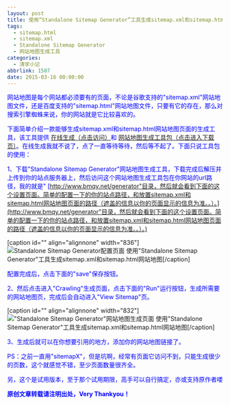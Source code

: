 ```yaml
---
layout: post
title: 使用“Standalone Sitemap Generator”工具生成sitemap.xml和sitemap.html网站地图
tags:
  - sitemap.html
  - sitemap.xml
  - Standalone Sitemap Generator
  - 网站地图生成工具
categories:
  - 清学小记
abbrlink: 1507
date: 2015-03-16 00:00:00
---
```


<!-- build time:Sat Jun 23 2018 12:05:15 GMT+0800 (中国标准时间) -->

<span style="color:#00f">网站地图是每个网站都必须要有的页面，不论是谷歌支持的"sitemap.xml"网站地图文件，还是百度支持的"sitemap.html"网站地图文件，只要有它的存在，那么对搜索引擎蜘蛛来说，你的网站就是它比较喜欢的。</span>

<span style="color:#00f">下面简单介绍一款能够生成sitemap.xml和sitemap.html网站地图页面的生成工具，该工具提供 [在线生成（点击访问）](https://www.xml-sitemaps.com/)和 [网站地图生成工具包（点击进入下载页）](https://www.xml-sitemaps.com/standalone-google-sitemap-generator.html)。在线生成我就不说了，点了一直等待等待，然后等不起了。下面只说工具包的使用：</span>

<span style="color:#00f">1、下载"Standalone Sitemap Generator"网站地图生成工具，下载完成后解压并上传到你的站点服务器上，然后访问这个网站地图生成工具包在你网站的url路径，我的就是" [http://www.bmqy.net/generator"目录，然后就会看到下面的这个设置页面。简单的配置一下的你的站点路径，和放置sitemap.xml和sitemap.html网站地图页面的路径（遮盖的信息以你的页面显示的信息为准。。）。](http://www.bmqy.net/generator"目录，然后就会看到下面的这个设置页面。简单的配置一下的你的站点路径，和放置sitemap.xml和sitemap.html网站地图页面的路径（遮盖的信息以你的页面显示的信息为准。。）。)</span>

[caption id="" align="alignnone" width="836"] ![Standalone Sitemap Generator配置页面](http://ww4.sinaimg.cn/large/4eed32f2jw1eq7m3426imj20n80l7ahx.jpg) 使用"Standalone Sitemap Generator"工具生成sitemap.xml和sitemap.html网站地图[/caption]

<span style="color:#00f">配置完成后，点击下面的"save"保存按钮。</span>

<span style="color:#00f">2、然后点击进入"Crawling"生成页面，点击下面的"Run"运行按钮，生成所需要的网站地图页，完成后会自动进入"View Sitemap"页。</span>

[caption id="" align="alignnone" width="832"] !["Standalone Sitemap Generator"网站地图生成页面](http://ww2.sinaimg.cn/large/4eed32f2jw1eq7m322tdsj20n40gyafo.jpg) 使用"Standalone Sitemap Generator"工具生成sitemap.xml和sitemap.html网站地图[/caption]

<span style="color:#00f">3、生成后就可以在你想要引用的地方，添加你的网站地图链接了。</span>

<span style="color:#00f">PS：之前一直用"sitemapX"，但是坑啊，经常有页面它访问不到，只能生成很少的页数，这个就感觉不错，至少页面数量很齐全。</span>

<span style="color:#00f">另，这个是试用版本，至于那个试用期限，高手可以自行搞定，亦或支持原作者喽</span>

**<span style="color:#00f">原创文章转载请注明出处，Very Thankyou！</span>**
<!-- rebuild by neat -->